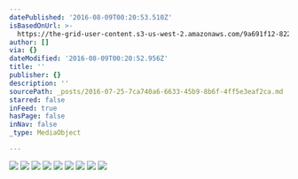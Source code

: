 ```yaml
---
datePublished: '2016-08-09T00:20:53.510Z'
isBasedOnUrl: >-
  https://the-grid-user-content.s3-us-west-2.amazonaws.com/9a691f12-8225-43ca-9828-2e6b25e7dc7e.jpg
author: []
via: {}
dateModified: '2016-08-09T00:20:52.956Z'
title: ''
publisher: {}
description: ''
sourcePath: _posts/2016-07-25-7ca740a6-6633-45b9-8b6f-4ff5e3eaf2ca.md
starred: false
inFeed: true
hasPage: false
inNav: false
_type: MediaObject

---
```

![](https://the-grid-user-content.s3-us-west-2.amazonaws.com/9a691f12-8225-43ca-9828-2e6b25e7dc7e.jpg)
![](https://s3-us-west-2.amazonaws.com/the-grid-img/p/ac8821a4dffa342f9ffafe24501d2cd27e70d6ff.jpg)
![](https://s3-us-west-2.amazonaws.com/the-grid-img/p/7fbb1c1a483623a59ca7732bee097111bcfeaa40.jpg)
![](https://the-grid-user-content.s3-us-west-2.amazonaws.com/861bb073-9952-47d6-9e63-0395a378ccc1.jpg)
![](https://the-grid-user-content.s3-us-west-2.amazonaws.com/9aba9b7f-8e8e-48d6-aa30-31219926879f.jpg)
![](https://the-grid-user-content.s3-us-west-2.amazonaws.com/1b3a6959-996d-4599-b172-7718a7dceb29.jpg)
![](https://the-grid-user-content.s3-us-west-2.amazonaws.com/ae3816a0-4402-41e5-aa84-f2c5e367a821.jpg)
![](https://the-grid-user-content.s3-us-west-2.amazonaws.com/32615c35-c82a-4a49-88ff-8725a678116f.jpg)
![](https://the-grid-user-content.s3-us-west-2.amazonaws.com/0a32121e-78bf-487b-a214-5bfdb439f116.jpg)